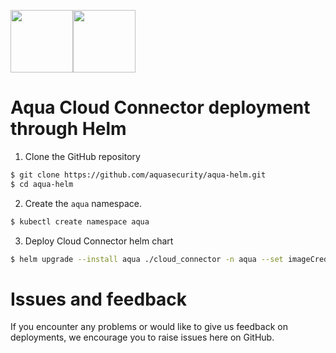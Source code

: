 <img src="https://avatars3.githubusercontent.com/u/12783832?s=200&v=4" height="100" width="100" /><img src="https://avatars3.githubusercontent.com/u/15859888?s=200&v=4" width="100" height="100"/>

# Aqua Cloud Connector deployment through Helm


  1. Clone the GitHub repository
  ```bash
  $ git clone https://github.com/aquasecurity/aqua-helm.git
  $ cd aqua-helm
  ```

  2. Create the `aqua` namespace.
  ```bash
  $ kubectl create namespace aqua
  ```

  3. Deploy Cloud Connector helm chart
  ```bash
  $ helm upgrade --install aqua ./cloud_connector -n aqua --set imageCredentials.username=<>,imageCredentials.password=<>
  ```

# Issues and feedback

If you encounter any problems or would like to give us feedback on deployments, we encourage you to raise issues here on GitHub.